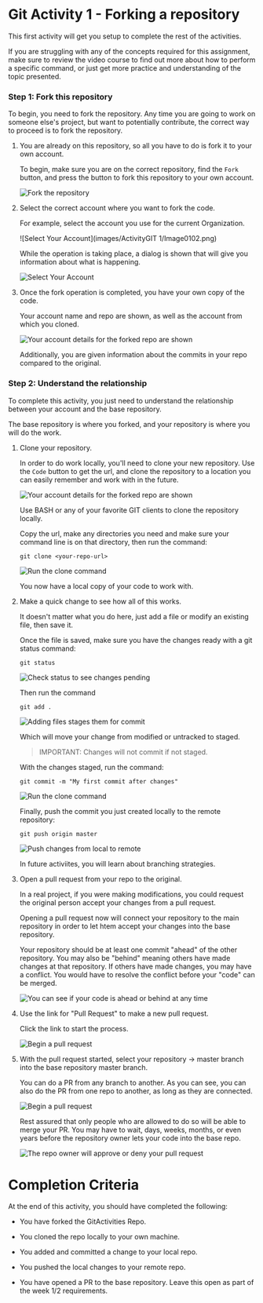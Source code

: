 # Git Activity 1 - Forking a repository

This first activity will get you setup to complete the rest of the activities.

If you are struggling with any of the concepts required for this assignment, make sure to review the video course to find out more about how to perform a specific command, or just get more practice and understanding of the topic presented.

### Step 1: Fork this repository

To begin, you need to fork the repository. Any time you are going to work on someone else's project, but want to potentially contribute, the correct way to proceed is to fork the repository.

1. You are already on this repository, so all you have to do is fork it to your own account.

   To begin, make sure you are on the correct repository, find the `Fork` button, and press the button to fork this repository to your own account.

   ![Fork the repository](images/Activity1/Image0101.png)

2. Select the correct account where you want to fork the code.

   For example, select the account you use for the current Organization.

   ![Select Your Account](images/ActivityGIT 1/Image0102.png)

   While the operation is taking place, a dialog is shown that will give you information about what is happening.

   ![Select Your Account](images/Activity1/Image0103.png)

3. Once the fork operation is completed, you have your own copy of the code.

   Your account name and repo are shown, as well as the account from which you cloned.

   ![Your account details for the forked repo are shown](images/Activity1/Image0104.png)

   Additionally, you are given information about the commits in your repo compared to the original.

### Step 2: Understand the relationship

To complete this activity, you just need to understand the relationship between your account and the base repository.

The base repository is where you forked, and your repository is where you will do the work.

1. Clone your repository.

   In order to do work locally, you'll need to clone your new repository. Use the `Code` button to get the url, and clone the repository to a location you can easily remember and work with in the future.

   ![Your account details for the forked repo are shown](images/Activity1/Image0105.png)

   Use BASH or any of your favorite GIT clients to clone the repository locally.

   Copy the url, make any directories you need and make sure your command line is on that directory, then run the command:

   ```
   git clone <your-repo-url>
   ```

   ![Run the clone command](images/Activity1/Image0106.png)

   You now have a local copy of your code to work with.

2. Make a quick change to see how all of this works.

   It doesn't matter what you do here, just add a file or modify an existing file, then save it.

   Once the file is saved, make sure you have the changes ready with a git status command:

   ```
   git status
   ```

   ![Check status to see changes pending](images/Activity1/Image0107.png)

   Then run the command

   ```
   git add .
   ```

   ![Adding files stages them for commit](images/Activity1/Image0108.png)

   Which will move your change from modified or untracked to staged.

   > IMPORTANT: Changes will not commit if not staged.

   With the changes staged, run the command:

   ```
   git commit -m "My first commit after changes"
   ```

   ![Run the clone command](images/Activity1/Image0109.png)

   Finally, push the commit you just created locally to the remote repository:

   ```
   git push origin master
   ```

   ![Push changes from local to remote](images/Activity1/Image0110.png)

   In future activiites, you will learn about branching strategies.

3. Open a pull request from your repo to the original.

   In a real project, if you were making modifications, you could request the original person accept your changes from a pull request.

   Opening a pull request now will connect your repository to the main repository in order to let htem accept your changes into the base repository.

   Your repository should be at least one commit "ahead" of the other repository. You may also be "behind" meaning others have made changes at that repository. If others have made changes, you may have a conflict. You would have to resolve the conflict before your "code" can be merged.

   ![You can see if your code is ahead or behind at any time](images/Activity1/Image0111.png)

4. Use the link for "Pull Request" to make a new pull request.

   Click the link to start the process.

   ![Begin a pull request](images/Activity1/Image0112.png)

5. With the pull request started, select your repository -> master branch into the base repository master branch.

   You can do a PR from any branch to another. As you can see, you can also do the PR from one repo to another, as long as they are connected.

   ![Begin a pull request](images/Activity1/Image0113.png)

   Rest assured that only people who are allowed to do so will be able to merge your PR. You may have to wait, days, weeks, months, or even years before the repository owner lets your code into the base repo.

   ![The repo owner will approve or deny your pull request](images/Activity1/Image0114.png)

# Completion Criteria

At the end of this activity, you should have completed the following:

- You have forked the GitActivities Repo.

- You cloned the repo locally to your own machine.

- You added and committed a change to your local repo.

- You pushed the local changes to your remote repo.

- You have opened a PR to the base repository. Leave this open as part of the week 1/2 requirements.
